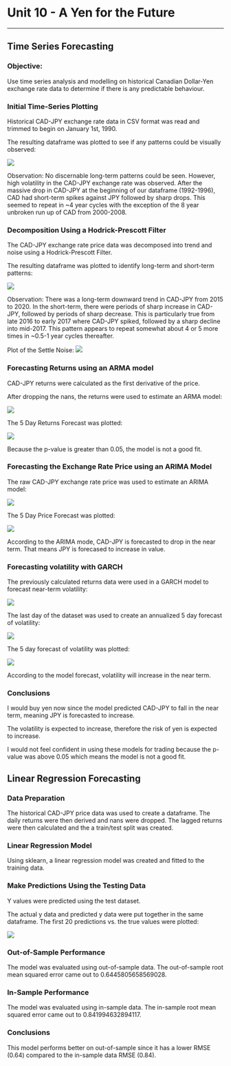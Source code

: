 # Unit 10 - A Yen for the Future

------------------

## Time Series Forecasting


### **Objective:**
Use time series analysis and modelling on historical Canadian Dollar-Yen exchange rate data to determine if there is any predictable behaviour.

### **Initial Time-Series Plotting**
Historical CAD-JPY exchange rate data in CSV format was read and trimmed to begin on January 1st, 1990.  

The resulting dataframe was plotted to see if any patterns could be visually observed:

![](images/cad-jpy-price.png)

Observation: No discernable long-term patterns could be seen.  However, high volatility in the CAD-JPY exchange rate was observed.  After the massive drop in CAD-JPY at the beginning of our dataframe (1992-1996), CAD had short-term spikes against JPY followed by sharp drops.  This seemed to repeat in ~4 year cycles with the exception of the 8 year unbroken run up of CAD from 2000-2008.


### **Decomposition Using a Hodrick-Prescott Filter**

The CAD-JPY exchange rate price data was decomposed into trend and noise using a Hodrick-Prescott Filter. 

The resulting dataframe was plotted to identify long-term and short-term patterns:

![](images/cad-jpy-trend-noise.png)

Observation: There was a long-term downward trend in CAD-JPY from 2015 to 2020.   In the short-term, there were periods of sharp increase in CAD-JPY, followed by periods of sharp decrease.  This is particularly true from late 2016 to early 2017 where CAD-JPY spiked, followed by a sharp decline into mid-2017.  This pattern appears to repeat somewhat about 4 or 5 more times in ~0.5-1 year cycles thereafter.

Plot of the Settle Noise:
![](images/cad-jpy-settle-noise.png)

### **Forecasting Returns using an ARMA model**
CAD-JPY returns were calculated as the first derivative of the price. 

After dropping the nans, the returns were used to estimate an ARMA model:

![](images/cad-jpy-arma.png)

The 5 Day Returns Forecast was plotted:

![](images/5-day-returns-forecast.png)

Because the p-value is greater than 0.05, the model is not a good fit.

### **Forecasting the Exchange Rate Price using an ARIMA Model**

The raw CAD-JPY exchange rate price was used to estimate an ARIMA model:

![](images/cad-jpy-arima.png)

The 5 Day Price Forecast was plotted:

![](images/5-day-price-forecast.png)

According to the ARIMA mode, CAD-JPY is forecasted to drop in the near term.  That means JPY is forecased to increase in value.

### **Forecasting volatility with GARCH**

The previously calculated returns data were used in a GARCH model to forecast near-term volatility:

![](images/cad-jpy-garch.png)

The last day of the dataset was used to create an annualized 5 day forecast of volatility:

![](images/5-day-volatility-forecast.png)

The 5 day forecast of volatility was plotted:

![](images/5-day-volatility-forecast-graph.png)

According to the model forecast, volatility will increase in the near term.

### **Conclusions**

I would buy yen now since the model predicted CAD-JPY to fall in the near term, meaning JPY is forecasted to increase.

The volatility is expected to increase, therefore the risk of yen is expected to increase.

I would not feel confident in using these models for trading because the p-value was above 0.05 which means the model is not a good fit.

## Linear Regression Forecasting

### **Data Preparation**
The historical CAD-JPY price data was used to create a dataframe.  The daily returns were then derived and nans were dropped.  The lagged returns were then calculated and the a train/test split was created.
### **Linear Regression Model**
Using sklearn, a linear regression model was created and fitted to the training data.

### **Make Predictions Using the Testing Data**
Y values were predicted using the test dataset.

The actual y data and predicted y data were put together in the same dataframe.  The first 20 predictions vs. the true values were plotted:

![](images/actual-vs-predicted-y-values.png)
### **Out-of-Sample Performance**
The model was evaluated using out-of-sample data.  The out-of-sample root mean squared error came out to 0.6445805658569028.

### **In-Sample Performance**

The model was evaluated using in-sample data.  The in-sample root mean squared error came out to 0.841994632894117.

### **Conclusions**
This model performs better on out-of-sample since it has a lower RMSE (0.64) compared to the in-sample data RMSE (0.84).